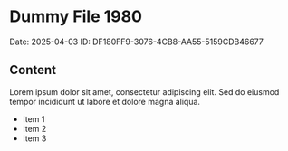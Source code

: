 # Dummy File 1980

Date: 2025-04-03
ID: DF180FF9-3076-4CB8-AA55-5159CDB46677

## Content

Lorem ipsum dolor sit amet, consectetur adipiscing elit.
Sed do eiusmod tempor incididunt ut labore et dolore magna aliqua.

* Item 1
* Item 2
* Item 3
